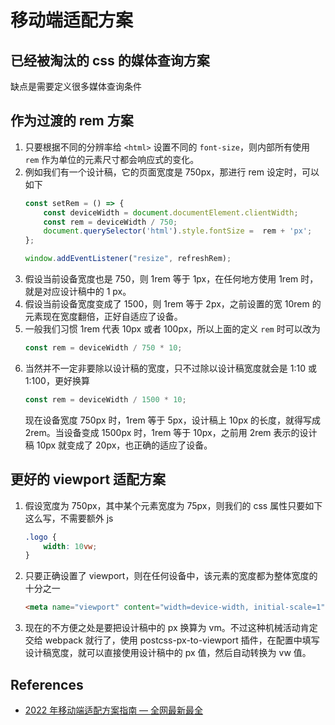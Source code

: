 # 移动端适配方案



## 已经被淘汰的 css 的媒体查询方案
缺点是需要定义很多媒体查询条件


## 作为过渡的 rem 方案
1. 只要根据不同的分辨率给 `<html>` 设置不同的 `font-size`，则内部所有使用 `rem` 作为单位的元素尺寸都会响应式的变化。
2. 例如我们有一个设计稿，它的页面宽度是 750px，那进行 rem 设定时，可以如下
    ```js
    const setRem = () => {
        const deviceWidth = document.documentElement.clientWidth;
        const rem = deviceWidth / 750;
        document.querySelector('html').style.fontSize =  rem + 'px';
    };

    window.addEventListener("resize", refreshRem);
    ```
3. 假设当前设备宽度也是 750，则 1rem 等于 1px，在任何地方使用 1rem 时，就是对应设计稿中的 1 px。
4. 假设当前设备宽度变成了 1500，则 1rem 等于 2px，之前设置的宽 10rem 的元素现在宽度翻倍，正好自适应了设备。
5. 一般我们习惯 1rem 代表 10px 或者 100px，所以上面的定义 `rem` 时可以改为
    ```js
    const rem = deviceWidth / 750 * 10;
    ```
6. 当然并不一定非要除以设计稿的宽度，只不过除以设计稿宽度就会是 1:10 或 1:100，更好换算
    ```js
    const rem = deviceWidth / 1500 * 10;
    ```
    现在设备宽度 750px 时，1rem 等于 5px，设计稿上 10px 的长度，就得写成 2rem。当设备变成 1500px 时，1rem 等于 10px，之前用 2rem 表示的设计稿 10px 就变成了 20px，也正确的适应了设备。


## 更好的 viewport 适配方案
1. 假设宽度为 750px，其中某个元素宽度为 75px，则我们的 css 属性只要如下这么写，不需要额外 js
    ```css
    .logo {
        width: 10vw;
    }
    ```
2. 只要正确设置了 viewport，则在任何设备中，该元素的宽度都为整体宽度的十分之一
    ```html
    <meta name="viewport" content="width=device-width, initial-scale=1" />
    ```
3. 现在的不方便之处是要把设计稿中的 px 换算为 vm。不过这种机械活动肯定交给 webpack 就行了，使用 postcss-px-to-viewport 插件，在配置中填写设计稿宽度，就可以直接使用设计稿中的 px 值，然后自动转换为 vw 值。


## References
* [2022 年移动端适配方案指南 — 全网最新最全](https://juejin.cn/post/7046169975706353701)